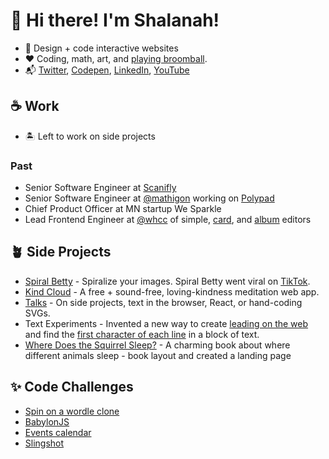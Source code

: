 <!-- ![](https://github.com/shalanah/shalanah/blob/master/shalanah.png?raw=true) -->
# 👋 Hi there! I'm Shalanah!

- 📝 Design + code interactive websites
- ❤️ Coding, math, art, and [playing broomball](https://youtu.be/jXegEec5dC8?t=1973).
- 📬 <a target="_blank" href="https://twitter.com/shalanahfaith">Twitter</a>, <a href="https://codepen.io/shalanah">Codepen</a>, <a target="_blank" href="https://linkedin.com/in/shalanah">LinkedIn</a>, <a href="https://www.youtube.com/channel/UCWwMtdxebz1uuoAWtlFfzww">YouTube</a>

## ☕️ Work
- 🏝️ Left to work on side projects

### Past
- Senior Software Engineer at [Scanifly](https://scanifly.com)
- Senior Software Engineer at [@mathigon](https://github.com/mathigon) working on [Polypad](https://youtu.be/KP7lTOnc0ks) 
- Chief Product Officer at MN startup We Sparkle
- Lead Frontend Engineer at [@whcc](https://github.com/whcc) of simple, [card](https://www.youtube.com/watch?v=gs2CZlUXrCo), and [album](https://www.youtube.com/watch?v=YjctUy61XSo) editors
 
## 🪴 Side Projects
- <a href="https://spiralbetty.com">Spiral Betty</a> - Spiralize your images. Spiral Betty went viral on <a href="https://tiktok.com/tag/spiralbetty">TikTok</a>.
- <a href="https://kindcloud.app">Kind Cloud</a> - A free + sound-free, loving-kindness meditation web app.
- <a href="https://github.com/shalanah/talks">Talks</a> - On side projects, text in the browser, React, or hand-coding SVGs. 
- Text Experiments - Invented a new way to create <a href="https://github.com/shalanah/baseline">leading on the web</a> and find the [first character of each line](https://github.com/shalanah/block-wrap-breaks) in a block of text.
- <a href="https://wheredoesthesquirrelsleep.com">Where Does the Squirrel Sleep?</a> - A charming book about where different animals sleep - book layout and created a landing page

## ✨ Code Challenges
- [Spin on a wordle clone](https://github.com/shalanah/birdle)
- [BabylonJS](https://github.com/shalanah/babylonjs-try)
- [Events calendar](https://github.com/shalanah/mia-events)
- [Slingshot](https://github.com/shalanah/slingshot)

<!--
**shalanah/shalanah** is a ✨ _special_ ✨ repository because its `README.md` (this file) appears on your GitHub profile.

Here are some ideas to get you started:

- 🔭 I’m currently working on ...
- 🌱 I’m currently learning ...
- 👯 I’m looking to collaborate on ...
- 🤔 I’m looking for help with ...
- 💬 Ask me about ...
- 📫 How to reach me: ...
- 😄 Pronouns: ...
- ⚡ Fun fact: ...
-->
